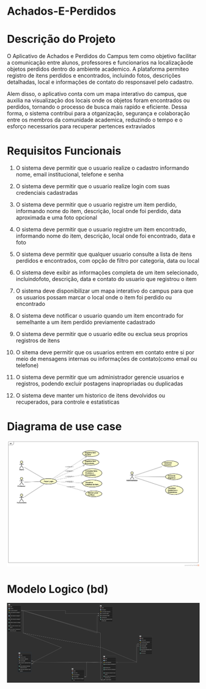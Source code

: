 # Achados-E-Perdidos

# Descrição do Projeto
O Aplicativo de Achados e Perdidos do Campus tem como objetivo facilitar a comunicação entre alunos, professores e funcionarios na localizaçãode objetos perdidos dentro do ambiente academico. A plataforma permiteo registro de itens perdidos e encontrados, incluindo fotos, descrições detalhadas, local e informações de contato do responsavel pelo cadastro.

Alem disso, o aplicativo conta com um mapa interativo do campus, que auxilia na visualização dos locais onde os objetos foram encontrados ou perdidos, tornando o processo de busca mais rapido e eficiente. Dessa forma, o sistema contribui para a otganização, segurança e colaboração entre os membros da comunidade academica, reduzindo o tempo e o esforço necessarios para recuperar pertences extraviados

# Requisitos Funcionais
1. O sistema deve permitir que o usuario realize o cadastro informando nome, email institucional, telefone e senha

2. O sistema deve permitir que o usuario realize login com suas credenciais cadastradas

3. O sistema deve permitir que o usuario registre um item perdido, informando nome do item, descrição, local onde foi perdido, data aproximada e uma foto opcional

4. O sistema deve permitir que o usuario registre um item encontrado, informando nome do item, descrição, local onde foi encontrado, data e foto

5. O sistema deve permitir que qualquer usuario consulte a lista de itens perdidos e encontrados, com opção de filtro por categoria, data ou local

6. O sistema deve exibir as informações completa de um item selecionado, incluindofoto, descrição, data e contato do usuario que registrou o item

7. O sistema deve disponibilizar um mapa interativo do campus para que os usuarios possam marcar o local onde o item foi perdido ou encontrado

8. O sistema deve notificar o usuario quando um item encontrado for semelhante a um item perdido previamente cadastrado

9. O sistema deve permitir que o usuario edite ou exclua seus proprios registros de itens

10. O sitema deve permitir que os usuarios entrem em contato entre si por meio de mensagens internas ou informações de contato(como email ou telefone)

11. O sistema deve permitir que um administrador gerencie usuarios e registros, podendo excluir postagens inapropriadas ou duplicadas

12. O sistema deve manter um historico de itens devolvidos ou recuperados, para controle e estatisticas

# Diagrama de use case
![Diagrama de Casos de Uso](./imagens/diagrama-use-case.png)

# Modelo Logico (bd)
![Modelo Logico](./imagens/modelo-logico.png)